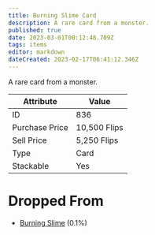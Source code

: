 ```yaml
---
title: Burning Slime Card
description: A rare card from a monster.
published: true
date: 2023-03-01T00:12:48.709Z
tags: items
editor: markdown
dateCreated: 2023-02-17T06:41:12.346Z
---
```


A rare card from a monster.

|Attribute|Value|
|-|-|
|ID|836|
|Purchase Price|10,500 Flips|
|Sell Price|5,250 Flips|
|Type|Card|
|Stackable|Yes|


# Dropped From
 * [Burning Slime](/monsters/burning-slime) (0.1%)
